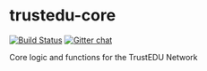 # trustedu-core
[![Build Status](https://travis-ci.org/TrustEDU/trustedu-core.svg?branch=master)](https://travis-ci.org/TrustEDU/trustedu-core)  [![Gitter chat](https://badges.gitter.im/TrustEDU/gitter.png)](https://gitter.im/TrustEDU/Developers)

Core logic and functions for the TrustEDU Network
